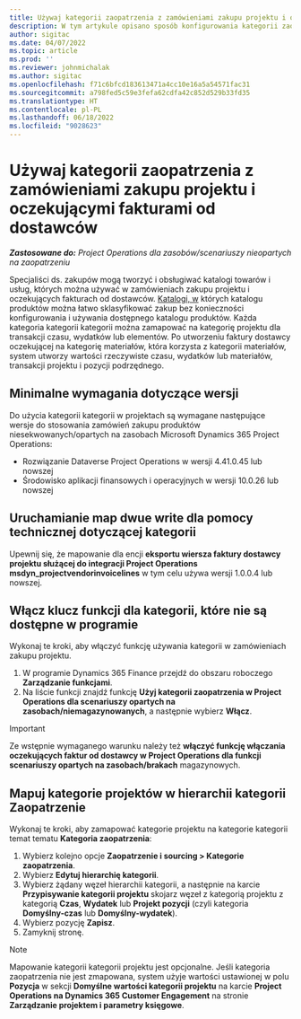 ```yaml
---
title: Używaj kategorii zaopatrzenia z zamówieniami zakupu projektu i oczekującymi fakturami od dostawców
description: W tym artykule opisano sposób konfigurowania kategorii zaopatrzenia, których można używać z zamówieniami zakupu projektu i oczekującymi fakturami od dostawców.
author: sigitac
ms.date: 04/07/2022
ms.topic: article
ms.prod: ''
ms.reviewer: johnmichalak
ms.author: sigitac
ms.openlocfilehash: f71c6bfcd183613471a4cc10e16a5a54571fac31
ms.sourcegitcommit: a798fed5c59e3fefa62cdfa42c852d529b33fd35
ms.translationtype: HT
ms.contentlocale: pl-PL
ms.lasthandoff: 06/18/2022
ms.locfileid: "9028623"
---
```

# <a name="use-procurement-categories-with-project-purchase-orders-and-pending-vendor-invoices"></a>Używaj kategorii zaopatrzenia z zamówieniami zakupu projektu i oczekującymi fakturami od dostawców

_**Zastosowane do:** Project Operations dla zasobów/scenariuszy nieopartych na zaopatrzeniu_

Specjaliści ds. zakupów mogą tworzyć i obsługiwać katalogi towarów i usług, których można używać w zamówieniach zakupu projektu i oczekujących fakturach od dostawców. [Katalogi, w](/dynamics365/supply-chain/procurement/procurement-catalogs) których katalogu produktów można łatwo sklasyfikować zakup bez konieczności konfigurowania i używania dostępnego katalogu produktów. Każda kategoria kategorii kategorii można zamapować na kategorię projektu dla transakcji czasu, wydatków lub elementów. Po utworzeniu faktury dostawcy oczekującej na kategorię materiałów, która korzysta z kategorii materiałów, system utworzy wartości rzeczywiste czasu, wydatków lub materiałów, transakcji projektu i pozycji podrzędnego.

## <a name="minimum-version-requirements"></a>Minimalne wymagania dotyczące wersji

Do użycia kategorii kategorii w projektach są wymagane następujące wersje do stosowania zamówień zakupu produktów niesekwowanych/opartych na zasobach Microsoft Dynamics 365 Project Operations:

- Rozwiązanie Dataverse Project Operations w wersji 4.41.0.45 lub nowszej
- Środowisko aplikacji finansowych i operacyjnych w wersji 10.0.26 lub nowszej

## <a name="run-dual-write-maps-for-procurement-category-support"></a>Uruchamianie map dwue write dla pomocy technicznej dotyczącej kategorii

Upewnij się, że mapowanie dla encji **eksportu wiersza faktury dostawcy projektu służącej do integracji Project Operations msdyn\_projectvendorinvoicelines** w tym celu używa wersji 1.0.0.4 lub nowszej.

## <a name="enable-the-feature-key-for-procurement-categories"></a>Włącz klucz funkcji dla kategorii, które nie są dostępne w programie

Wykonaj te kroki, aby włączyć funkcję używania kategorii w zamówieniach zakupu projektu.

1. W programie Dynamics 365 Finance przejdź do obszaru roboczego **Zarządzanie funkcjami**.
1. Na liście funkcji znajdź funkcję **Użyj kategorii zaopatrzenia w Project Operations dla scenariuszy opartych na zasobach/niemagazynowanych**, a następnie wybierz **Włącz**.

> [!IMPORTANT]
> Ze wstępnie wymaganego warunku należy też **włączyć funkcję włączania oczekujących faktur od dostawcy w Project Operations dla funkcji scenariuszy opartych na zasobach/brakach** magazynowych.

## <a name="map-project-categories-in-the-procurement-category-hierarchy"></a>Mapuj kategorie projektów w hierarchii kategorii Zaopatrzenie

Wykonaj te kroki, aby zamapować kategorie projektu na kategorie kategorii temat tematu **Kategoria zaopatrzenia**:

1. Wybierz kolejno opcje **Zaopatrzenie i sourcing \> Kategorie zaopatrzenia**.
1. Wybierz **Edytuj hierarchię kategorii**.
1. Wybierz żądany węzeł hierarchii kategorii, a następnie na karcie **Przypisywanie kategorii projektu** skojarz węzeł z kategorią projektu z kategorią **Czas**, **Wydatek** lub **Projekt pozycji** (czyli kategoria **Domyślny-czas** lub **Domyślny-wydatek**).
1. Wybierz pozycję **Zapisz**.
1. Zamyknij stronę.

> [!NOTE]
> Mapowanie kategorii kategorii projektu jest opcjonalne. Jeśli kategoria zaopatrzenia nie jest zmapowana, system użyje wartości ustawionej w polu **Pozycja** w sekcji **Domyślne wartości kategorii projektu** na karcie **Project Operations na Dynamics 365 Customer Engagement** na stronie **Zarządzanie projektem i parametry księgowe**.

